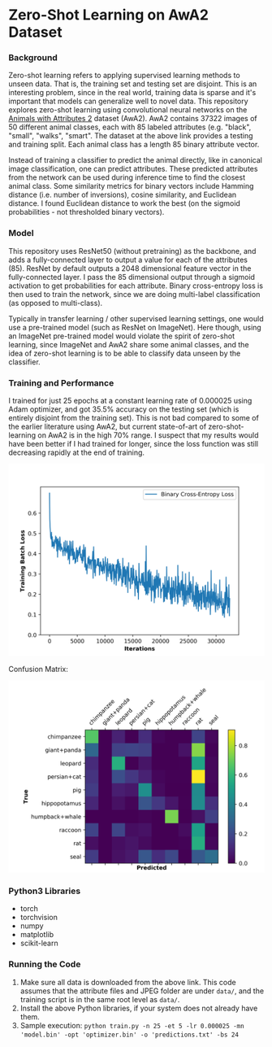 # Zero-Shot Learning on AwA2 Dataset

### Background
Zero-shot learning refers to applying supervised learning methods to unseen data. That is, the training set and testing set are disjoint. This is an interesting problem, since in the real world, training data is sparse and it's important that models can generalize well to novel data. This repository explores zero-shot learning using convolutional neural networks on the [Animals with Attributes 2](https://cvml.ist.ac.at/AwA2/) dataset (AwA2). AwA2 contains 37322 images of 50 different animal classes, each with 85 labeled attributes (e.g. "black", "small", "walks", "smart". The dataset at the above link provides a testing and training split. Each animal class has a length 85 binary attribute vector.

Instead of training a classifier to predict the animal directly, like in canonical image classification, one can predict attributes. These predicted attributes from the network can be used during inference time to find the closest animal class. Some similarity metrics for binary vectors include Hamming distance (i.e. number of inversions), cosine similarity, and Euclidean distance. I found Euclidean distance to work the best (on the sigmoid probabilities - not thresholded binary vectors).

### Model
This repository uses ResNet50 (without pretraining) as the backbone, and adds a fully-connected layer to output a value for each of the attributes (85). ResNet by default outputs a 2048 dimensional feature vector in the fully-connected layer.
 I pass the 85 dimensional output through a sigmoid activation to get probabilities for each attribute. Binary cross-entropy loss is then used to train the network, since we are doing multi-label classification (as opposed to multi-class).

Typically in transfer learning / other supervised learning settings, one would use a pre-trained model (such as ResNet on ImageNet). Here though, using an ImageNet pre-trained model would violate the spirit of zero-shot learning, since ImageNet and AwA2 share some animal classes, and the idea of zero-shot learning is to be able to classify data unseen by the classifier.

### Training and Performance
I trained for just 25 epochs at a constant learning rate of 0.000025 using Adam optimizer, and got 35.5% accuracy on the testing set (which is entirely disjoint from the training set). This is not bad compared to some of the earlier literature using AwA2, but current state-of-art of zero-shot-learning on AwA2 is in the high 70% range. I suspect that my results would have been better if I had trained for longer, since the loss function  was still decreasing rapidly at the end of training.

![](./figures/loss_plot.png)

Confusion Matrix:

![](./figures/confusion_matrix.png)

### Python3 Libraries
- torch
- torchvision
- numpy
- matplotlib
- scikit-learn

### Running the Code
1. Make sure all data is downloaded from the above link. This code assumes that the attribute files and JPEG folder are under `data/`, and the training script is in the same root level as `data/`.
2. Install the above Python libraries, if your system does not already have them.
3. Sample execution: `python train.py -n 25 -et 5 -lr 0.000025 -mn 'model.bin' -opt 'optimizer.bin' -o 'predictions.txt' -bs 24`
